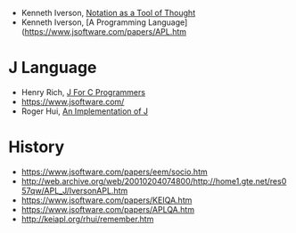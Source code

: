 - Kenneth Iverson, [Notation as a Tool of Thought](https://www.eecg.utoronto.ca/~jzhu/csc326/readings/iverson.pdf)
- Kenneth Iverson, [A Programming Language](https://www.jsoftware.com/papers/APL.htm

# J Language
- Henry Rich, [J For C Programmers](https://code.jsoftware.com/mediawiki/images/8/80/JforC20071003.pdf)
- https://www.jsoftware.com/
- Roger Hui, [An Implementation of J](https://www.jsoftware.com/papers/AIOJ/AIOJ.htm)

# History
- https://www.jsoftware.com/papers/eem/socio.htm
- http://web.archive.org/web/20010204074800/http://home1.gte.net/res057qw/APL_J/IversonAPL.htm
- https://www.jsoftware.com/papers/KEIQA.htm
- https://www.jsoftware.com/papers/APLQA.htm
- http://keiapl.org/rhui/remember.htm
